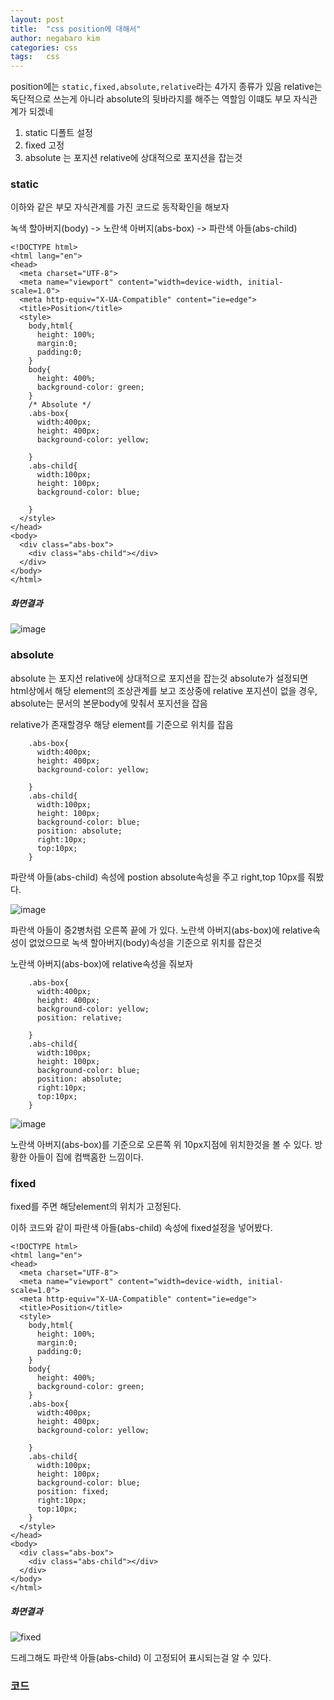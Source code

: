 ```yaml
---
layout: post
title:  "css position에 대해서"
author: negabaro kim
categories: css
tags:	css
---
```


position에는 ```static,fixed,absolute,relative```라는 4가지 종류가 있음
relative는 독단적으로 쓰는게 아니라 absolute의 뒷바라지를 해주는 역할임
이떄도 부모 자식관계가 되겠네

1. static 디폴트 설정 
2. fixed 고정
3. absolute 는 포지션 relative에 상대적으로 포지션을 잡는것





### static

이하와 같은 부모 자식관계를 가진 코드로 동작확인을 해보자

녹색 할아버지(body) -> 노란색 아버지(abs-box) -> 파란색 아들(abs-child)




```
<!DOCTYPE html>
<html lang="en">
<head>
  <meta charset="UTF-8">
  <meta name="viewport" content="width=device-width, initial-scale=1.0">
  <meta http-equiv="X-UA-Compatible" content="ie=edge">
  <title>Position</title>
  <style>
    body,html{
      height: 100%;
      margin:0;
      padding:0;
    }
    body{
      height: 400%;
      background-color: green;
    }
    /* Absolute */
    .abs-box{
      width:400px;
      height: 400px;
      background-color: yellow;
    
    }
    .abs-child{
      width:100px;
      height: 100px;
      background-color: blue;
     
    }
  </style>
</head>
<body>
  <div class="abs-box">
    <div class="abs-child"></div>
  </div>
</body>
</html>
```

##### 화면결과

![image](https://user-images.githubusercontent.com/4640346/40265384-3b826c50-5b72-11e8-8072-5590dba8f352.png)


### absolute

absolute 는 포지션 relative에 상대적으로 포지션을 잡는것
absolute가 설정되면 html상에서 해당 element의 조상관계를 보고
조상중에  relative 포지션이 없을 경우, absolute는 문서의 본문body에 맞춰서 포지션을 잡음

relative가 존재할경우 해당 element를 기준으로 위치를 잡음



```
    .abs-box{
      width:400px;
      height: 400px;
      background-color: yellow;
     
    }
    .abs-child{
      width:100px;
      height: 100px;
      background-color: blue;
      position: absolute;
      right:10px;
      top:10px;
    }
```

파란색 아들(abs-child) 속성에 postion absolute속성을 주고 right,top 10px를 줘봤다.

![image](https://user-images.githubusercontent.com/4640346/40265445-551198d4-5b73-11e8-87be-c0f4eaa14ef3.png)

파란색 아들이 중2병처럼 오른쪽 끝에 가 있다.
노란색 아버지(abs-box)에 relative속성이 없었으므로 녹색 할아버지(body)속성을 기준으로 위치를 잡은것

노란색 아버지(abs-box)에 relative속성을 줘보자

```
    .abs-box{
      width:400px;
      height: 400px;
      background-color: yellow;
      position: relative;
     
    }
    .abs-child{
      width:100px;
      height: 100px;
      background-color: blue;
      position: absolute;
      right:10px;
      top:10px;
    }
```

![image](https://user-images.githubusercontent.com/4640346/40265482-008eb264-5b74-11e8-975c-a0dcd96eed5f.png)

노란색 아버지(abs-box)를 기준으로 오른쪽 위 10px지점에 위치한것을 볼 수 있다.
방황한 아들이 집에 컴백홈한 느낌이다.


### fixed

fixed를 주면 해당element의 위치가 고정된다.

이하 코드와 같이 파란색 아들(abs-child) 속성에 fixed설정을 넣어봤다.

```
<!DOCTYPE html>
<html lang="en">
<head>
  <meta charset="UTF-8">
  <meta name="viewport" content="width=device-width, initial-scale=1.0">
  <meta http-equiv="X-UA-Compatible" content="ie=edge">
  <title>Position</title>
  <style>
    body,html{
      height: 100%;
      margin:0;
      padding:0;
    }
    body{
      height: 400%;
      background-color: green;
    }
    .abs-box{
      width:400px;
      height: 400px;
      background-color: yellow;
      
    }
    .abs-child{
      width:100px;
      height: 100px;
      background-color: blue;
      position: fixed;
      right:10px;
      top:10px;
    }
  </style>
</head>
<body>
  <div class="abs-box">
    <div class="abs-child"></div>
  </div>
</body>
</html>
```


##### 화면결과 



![fixed](https://user-images.githubusercontent.com/4640346/40265596-380f908a-5b76-11e8-8e6f-6349fe0be3d6.gif)

드레그해도 파란색 아들(abs-child) 이 고정되어 표시되는걸 알 수 있다.

### 코드

[Source]: https://github.com/negabaro/kakao-clone-examples/blob/master/04-position/index.html
